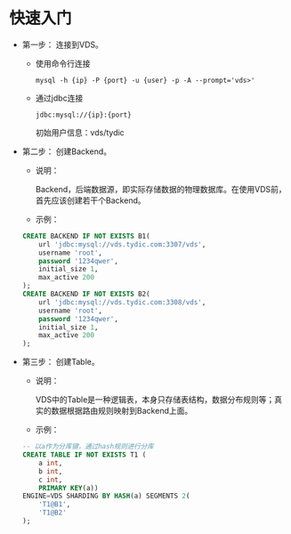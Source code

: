 # 快速入门

* 第一步： 连接到VDS。
	
	* 使用命令行连接
		
		
		`mysql -h {ip} -P {port} -u {user} -p -A --prompt='vds>'`
	* 通过jdbc连接
		
		`jdbc:mysql://{ip}:{port}`
		

		
		初始用户信息：vds/tydic

* 第二步： 创建Backend。

	* 说明：
		
		Backend，后端数据源，即实际存储数据的物理数据库。在使用VDS前，首先应该创建若干个Backend。
	* 示例：
	
	``` sql
	CREATE BACKEND IF NOT EXISTS B1(
  		url 'jdbc:mysql://vds.tydic.com:3307/vds',
  		username 'root',
  		password '1234qwer',
  		initial_size 1,
  		max_active 200
	);
	CREATE BACKEND IF NOT EXISTS B2(
 	 	url 'jdbc:mysql://vds.tydic.com:3308/vds',
 		username 'root',
  		password '1234qwer',
  		initial_size 1,
  		max_active 200
	);	
	```
	
	
* 第三步： 创建Table。

	* 说明：
		
		VDS中的Table是一种逻辑表，本身只存储表结构，数据分布规则等；真实的数据根据路由规则映射到Backend上面。
	* 示例：
	
	``` sql
	-- 以a作为分库键，通过hash规则进行分库
	CREATE TABLE IF NOT EXISTS T1 (
 		a int,
  		b int,
  		c int,
  		PRIMARY KEY(a)) 
	ENGINE=VDS SHARDING BY HASH(a) SEGMENTS 2(
  		'T1@B1',
  		'T1@B2'
	);
	``` 

